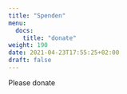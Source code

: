 ```yaml
---
title: "Spenden"
menu:
  docs:
    title: "donate"
weight: 190
date: 2021-04-23T17:55:25+02:00
draft: false
---
```


Please donate
